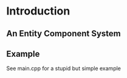 # Introduction
## An Entity Component System
## Example
See main.cpp for a stupid but simple example